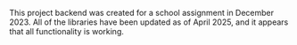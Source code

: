 This project backend was created for a school assignment in December 2023. All of the libraries have been updated as of April 2025, and it appears that all functionality is working. 
